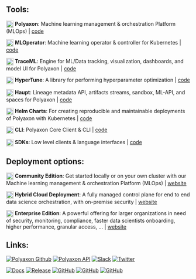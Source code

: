 ## Tools:

<img width="20px" style="vertical-align: text-top;" src="https://raw.githubusercontent.com/polyaxon/polyaxon/master/artifacts/logos/polyaxon.svg"/> **Polyaxon**: Machine learning management & orchestration Platform (MLOps) | [code](https://github.com/polyaxon/polyaxon)

<img width="20px" style="vertical-align: text-top;" src="https://raw.githubusercontent.com/polyaxon/polyaxon/master/artifacts/logos/mloperator.svg"/> **MLOperator**: Machine learning operator & controller for Kubernetes | [code](https://github.com/polyaxon/mloperator)

<img width="20px" style="vertical-align: text-top;" src="https://raw.githubusercontent.com/polyaxon/polyaxon/master/artifacts/logos/traceml.svg"/> **TraceML**: Engine for ML/Data tracking, visualization, dashboards, and model UI for Polyaxon | [code](https://github.com/polyaxon/traceml)

<img width="20px" style="vertical-align: text-top;" src="https://raw.githubusercontent.com/polyaxon/polyaxon/master/artifacts/logos/hypertune.svg"/> **HyperTune**: A library for performing hyperparameter optimization | [code](https://github.com/polyaxon/hypertune)

<img width="20px" style="vertical-align: text-top;" src="https://raw.githubusercontent.com/polyaxon/polyaxon/master/artifacts/logos/haupt.svg"/> **Haupt**: Lineage metadata API, artifacts streams, sandbox, ML-API, and spaces for Polyaxon | [code](https://github.com/polyaxon/haupt)

<img width="20px" style="vertical-align: text-top;" src="https://raw.githubusercontent.com/polyaxon/polyaxon/master/artifacts/logos/helm.svg"/> **Helm Charts**: For creating reproducible and maintainable deployments of Polyaxon with Kubernetes | [code](https://github.com/polyaxon/charts)

<img width="20px" style="vertical-align: text-top;" src="https://raw.githubusercontent.com/polyaxon/polyaxon/master/artifacts/logos/cli.svg"/> **CLI**: Polyaxon Core Client & CLI | [code](https://github.com/polyaxon/cli)

<img width="20px" style="vertical-align: text-top;" src="https://raw.githubusercontent.com/polyaxon/polyaxon/master/artifacts/logos/sdks.svg"/> **SDKs**: Low level clients & language interfaces | [code](https://github.com/polyaxon/sdks)

## Deployment options:

<img width="20px" style="vertical-align: text-top;" src="https://raw.githubusercontent.com/polyaxon/polyaxon/master/artifacts/logos/github.svg"/> **Community Edition**: Get started locally or on your own cluster with our Machine learning management & orchestration Platform (MLOps) | [website](https://polyaxon.com/polyaxon-ce/)

<img width="20px" style="vertical-align: text-top;" src="https://raw.githubusercontent.com/polyaxon/polyaxon/master/artifacts/logos/cloud.svg"/> **Hybrid Cloud Deployment**: A fully managed control plane for end to end data science orchestration, with on-premise security | [website](https://polyaxon.com/polyaxon-cloud/)

<img width="20px" style="vertical-align: text-top;" src="https://raw.githubusercontent.com/polyaxon/polyaxon/master/artifacts/logos/ee.svg"/> **Enterprise Edition**: A powerful offering for larger organizations in need of security, monitoring, compliance, faster data scientists onboarding, higher performance, granular access, ...  | [website](https://polyaxon.com/polyaxon-ee/)

## Links:

[![Polyaxon Github](https://img.shields.io/github/stars/polyaxon?style=social)]([https://hub.docker.com/r/polyaxon/polyaxon-api](https://github.com/polyaxon))
[![Polyaxon API](https://img.shields.io/badge/Dokcer-25M+-white?style=social&logo=docker)](https://hub.docker.com/r/polyaxon)
[![Slack](https://img.shields.io/badge/Slack-1.5k+-white?style=social&logo=slack)](https://polyaxon.com/slack/)
[![Twitter](https://img.shields.io/badge/Slack-1.2k+-white?style=social&logo=twitter)](https://twitter.com/PolyaxonAI)


[![Docs](https://img.shields.io/badge/docs-stable-brightgreen.svg?style=flat&longCache=true)](https://polyaxon.com/docs/)
[![Release](https://img.shields.io/badge/release-v2.1-brightgreen.svg?longCache=true)](https://polyaxon.com/docs/releases/2-1/)
[![GitHub](https://img.shields.io/badge/issue_tracker-github-blue?style=flat&logo=github&longCache=true)](https://github.com/polyaxon/polyaxon/issues)
[![GitHub](https://img.shields.io/badge/discussions-github-blue?style=flat&logo=github&longCache=true)](https://github.com/orgs/polyaxon/discussions/)
[![GitHub](https://img.shields.io/badge/roadmap-github-blue?style=flat&logo=github&longCache=true)](https://github.com/orgs/polyaxon/projects/5)
